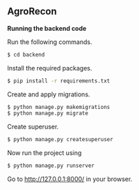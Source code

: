 ## AgroRecon

**Running the backend code**

Run the following commands.
```sh
$ cd backend 
```
Install the required packages.
```sh
$ pip install -r requirements.txt
```
Create and apply migrations.
```sh
$ python manage.py makemigrations
$ python manage.py migrate
```
Create superuser.
```sh
$ python manage.py createsuperuser
```
Now run the project using
```sh
$ python manage.py runserver
```
Go to http://127.0.0.1:8000/ in your browser.